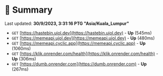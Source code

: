 # 📖 Summary
Last updated: **30/9/2023, 3:31:16 PTG "Asia/Kuala_Lumpur"**

- `GET` [https://hastebin.ujol.dev](https://hastebin.ujol.dev) - **Up** (545ms)
- `GET` [https://memeapi.ujol.dev](https://memeapi.ujol.dev) - **Up** (480ms)
- `GET` [https://memeapi.cyclic.app](https://memeapi.cyclic.app) - **Up** (1060ms)
- `GET` [https://klik.onrender.com/health](https://klik.onrender.com/health) - **Up** (306ms)
- `GET` [https://dumb.onrender.com](https://dumb.onrender.com) - **Up** (267ms)

